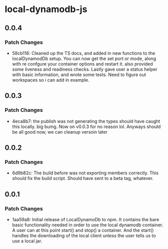 # local-dynamodb-js

## 0.0.4

### Patch Changes

- 58cb116: Cleaned up the TS docs, and added in new functions to the localDynamodDb setup. You can now get the set port or mode, along with re confgure your container options and restart it. also provided some liveness and readiness checks. Lastly gave user a status helper with basic information, and wrote some tests. Need to figure out workspaces so i can add in example.

## 0.0.3

### Patch Changes

- 4eca8b7: the publish was not generating the types should have caught this locally. big bumg. Now on v0.0.3 for no reason lol. Anyways should be all good now, we can cleanup versoin later

## 0.0.2

### Patch Changes

- 6d9b82c: The build before was not exporting members correctly. This should fix the build script. Should have sent to a beta tag, whatever.

## 0.0.1

### Patch Changes

- 1aa59a8: Initial release of LocalDynamoDb to npm. It contains the bare basic functionality needed in order to use the local dynamodb container. A user can at this point start() and stop() a container. And the start() handles the downloading of the local client unless the user tells us to use a local jar.
